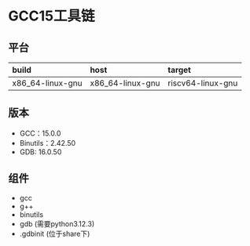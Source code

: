 # GCC15工具链

## 平台

| build            | host             | target            |
| :--------------- | :--------------- | :---------------- |
| x86_64-linux-gnu | x86_64-linux-gnu | riscv64-linux-gnu |

## 版本

- GCC：15.0.0
- Binutils：2.42.50
- GDB: 16.0.50

## 组件

- gcc
- g++
- binutils
- gdb (需要python3.12.3)
- .gdbinit (位于share下)
